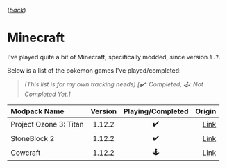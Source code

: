 ([*back*](README.md))

# Minecraft

I've played quite a bit of Minecraft, specifically modded, since version `1.7`.

Below is a list of the pokemon games I've played/completed:
<br/>
> *(This list is for my own tracking needs) [✔️: Completed, 🕹️: Not Completed Yet.]*

| Modpack Name           | Version  | Playing/Completed | Origin                                                       |
| :--------------------- | :------: | :---------------: | -----------------------------------------------------------: |
| Project Ozone 3: Titan | 1.12.2   |         ✔️        | [Link](https://www.curseforge.com/minecraft/modpacks/project-ozone-3-a-new-way-forward) |
| StoneBlock 2           | 1.12.2   |         ✔️        | [Link](https://feed-the-beast.com/modpack/ftb_presents_stoneblock_2) |
| Cowcraft               | 1.12.2   |         🕹️        | [Link](https://www.curseforge.com/minecraft/modpacks/cow-craft) |
